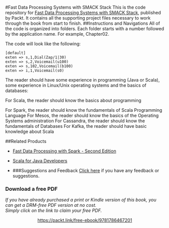 
#Fast Data Processing Systems with SMACK Stack
This is the code repository for [Fast Data Processing Systems with SMACK Stack](https://www.packtpub.com/big-data-and-business-intelligence/fast-data-processing-systems-smack-stack?utm_source=github&utm_medium=repository&utm_campaign=9781786467201), published by Packt. It contains all the supporting project files necessary to work through the book from start to finish.
##Instructions and Navigations
All of the code is organized into folders. Each folder starts with a number followed by the application name. For example, Chapter02.



The code will look like the following:
```
[default]
exten => s,1,Dial(Zap/1|30)
exten => s,2,Voicemail(u100)
exten => s,102,Voicemail(b100)
exten => i,1,Voicemail(s0)
```

The reader should have some experience in programming (Java or Scala), some experience in Linux/Unix operating systems and the basics of databases:

For Scala, the reader should know the basics about programming


For Spark, the reader should know the fundamentals of Scala Programming Language
For Mesos, the reader should know the basics of the Operating Systems administration
For Cassandra, the reader should know the fundamentals of Databases
For Kafka, the reader should have basic knowledge about Scala

##Related Products
* [Fast Data Processing with Spark - Second Edition](https://www.packtpub.com/big-data-and-business-intelligence/fast-data-processing-spark-second-edition?utm_source=github&utm_medium=repository&utm_campaign=9781784392574)

* [Scala for Java Developers](https://www.packtpub.com/application-development/scala-java-developers?utm_source=github&utm_medium=repository&utm_campaign=9781783283637)

* []()
###Suggestions and Feedback
[Click here](https://docs.google.com/forms/d/e/1FAIpQLSe5qwunkGf6PUvzPirPDtuy1Du5Rlzew23UBp2S-P3wB-GcwQ/viewform) if you have any feedback or suggestions.
### Download a free PDF

 <i>If you have already purchased a print or Kindle version of this book, you can get a DRM-free PDF version at no cost.<br>Simply click on the link to claim your free PDF.</i>
<p align="center"> <a href="https://packt.link/free-ebook/9781786467201">https://packt.link/free-ebook/9781786467201 </a> </p>